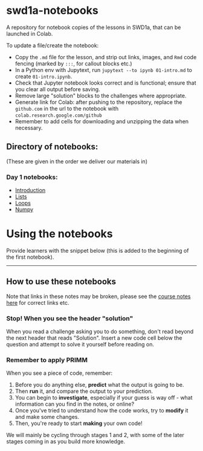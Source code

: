 # swd1a-notebooks
A repository for notebook copies of the lessons in SWD1a, that can be launched in Colab.

To update a file/create the notebook:

- Copy the `.md` file for the lesson, and strip out links, images, and `Rmd` code fencing (marked by `:::`, for callout blocks etc.)
- In a Python env with Jupytext, run `jupytext --to ipynb 01-intro.md` to create `01-intro.ipynb`.
- Check that Jupyter notebook looks correct and is functional; ensure that you clear all output before saving.
- Remove large "solution" blocks to the challenges where appropriate.
- Generate link for Colab: after pushing to the repository, replace the `github.com` in the url to the notebook with `colab.research.google.com/github`
- Remember to add cells for downloading and unzipping the data when necessary.


## Directory of notebooks:

(These are given in the order we deliver our materials in)

### Day 1 notebooks:

- [Introduction](colab.research.google.com/github/ARCTraining/swd1a-notebooks/blob/main/01-intro.ipynb)
- [Lists](colab.research.google.com/github/ARCTraining/swd1a-notebooks/blob/main/04-lists.ipynb)
- [Loops](colab.research.google.com/github/ARCTraining/swd1a-notebooks/blob/main/05-loops.ipynb)
- [Numpy](colab.research.google.com/github/ARCTraining/swd1a-notebooks/blob/main/02-numpy.ipynb)

# Using the notebooks

Provide learners with the snippet below (this is added to the beginning of the first notebook).

***

## How to use these notebooks

Note that links in these notes may be broken, please
see the [course notes here](https://arctraining.github.io/python-novice-inflammation/01-intro.html) for correct links etc.

### Stop! When you see the header "solution"

When you read a challenge asking you to do something, don't read beyond the next header that reads "Solution". Insert a new code cell below the question and attempt to solve it yourself before reading on.

### Remember to apply PRIMM

When you see a piece of code, remember:

1. Before you do anything else, **predict** what the output is going to be.
2. Then **run** it, and compare the output to your prediction.
3. You can begin to **investigate**, especially if your guess is way off - what information can you find in the notes, or online?
4. Once you've tried to understand how the code works, try to **modify** it and make some changes.
5. Then, you're ready to start **making** your own code!

We will mainly be cycling through stages 1 and 2, with some of the later stages coming in as you build more knowledge.